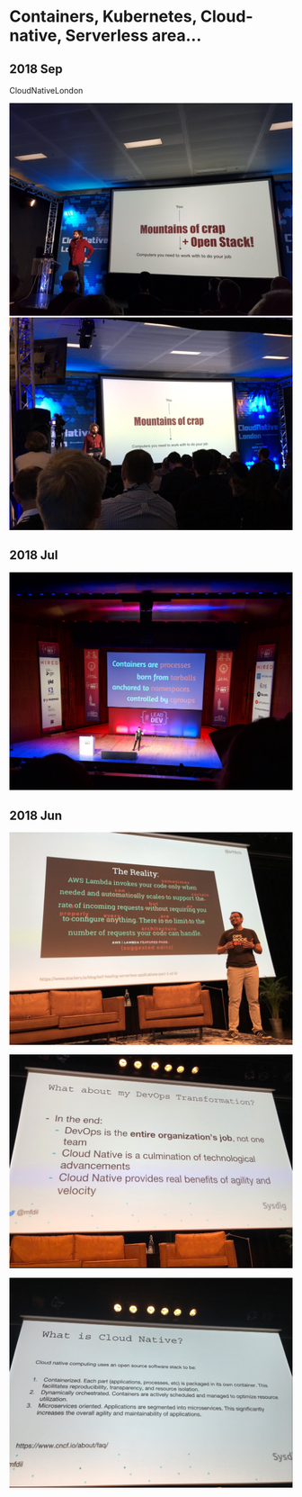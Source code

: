# Containers, Kubernetes, Cloud-native, Serverless area...

## 2018 Sep

CloudNativeLondon

![](2018-09-26_CloudNativeLondon_mountains_of_crap+openstack.jpg)
![](2018-09-26_CloudNativeLondon_mountains_of_crap.jpg)

## 2018 Jul

![](what_containers_really_are.jpg)

## 2018 Jun

![](2018-06-29_devopsdays_aws_lambda.jpg)

![](2018-06-28_devopsdays_cloud-native.PNG)

![](2018-06-28_devopsdays_what-is-cloud-native.png)
